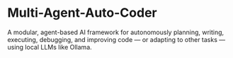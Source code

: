 # Multi-Agent-Auto-Coder
A modular, agent-based AI framework for autonomously planning, writing, executing, debugging, and improving code — or adapting to other tasks — using local LLMs like Ollama. 
